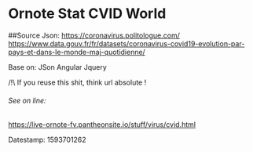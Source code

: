 # Ornote Stat CVID World

##Source Json:
https://coronavirus.politologue.com/
https://www.data.gouv.fr/fr/datasets/coronavirus-covid19-evolution-par-pays-et-dans-le-monde-maj-quotidienne/

Base on:
JSon
Angular
Jquery

 /!\ If you reuse this shit, think url absolute !

###### See on line: ######
https://live-ornote-fv.pantheonsite.io/stuff/virus/cvid.html

Datestamp: 1593701262
